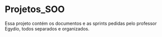 # Projetos_SOO
Essa projeto contém os documentos e as sprints pedidas pelo professor Egydio, todos separados e organizados.
